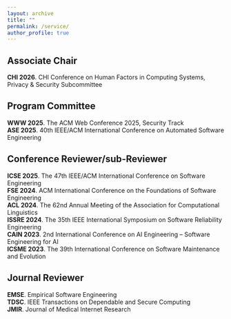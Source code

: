 ```yaml
---
layout: archive
title: ""
permalink: /service/
author_profile: true
---
```


## <i class="fa fa-fw fa-copy"></i> Associate Chair

<strong>CHI 2026</strong>. CHI Conference on Human Factors in Computing Systems, Privacy & Security Subcommittee <br>


## <i class="fa fa-fw fa-copy"></i> Program Committee

<strong>WWW 2025</strong>. The ACM Web Conference 2025, Security Track <br>
<strong>ASE 2025</strong>. 40th IEEE/ACM International Conference on Automated Software Engineering <br>

## <i class="fa fa-fw fa-copy"></i> Conference Reviewer/sub-Reviewer

<strong>ICSE 2025</strong>. The 47th IEEE/ACM International Conference on Software Engineering <br>
<strong>FSE 2024</strong>. ACM International Conference on the Foundations of Software Engineering <br>
<strong>ACL 2024</strong>. The 62nd Annual Meeting of the Association for Computational Linguistics  <br>
<strong>ISSRE 2024</strong>. The 35th IEEE International Symposium on Software Reliability Engineering  <br>
<strong>CAIN 2023</strong>. 2nd International Conference on AI Engineering – Software Engineering for AI  <br>
<strong>ICSME 2023</strong>. The 39th International Conference on Software Maintenance and Evolution <br>

## <i class="fa fa-fw fa-copy"></i> Journal Reviewer

<strong>EMSE</strong>. Empirical Software Engineering <br>
<strong>TDSC</strong>. IEEE Transactions on Dependable and Secure Computing <br>
<strong>JMIR</strong>. Journal of Medical Internet Research <br>

